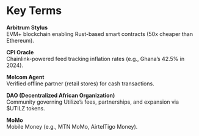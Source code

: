 # Key Terms

**Arbitrum Stylus**  
EVM+ blockchain enabling Rust-based smart contracts (50x cheaper than Ethereum).

**CPI Oracle**  
Chainlink-powered feed tracking inflation rates (e.g., Ghana’s 42.5% in 2024).

**Melcom Agent**  
Verified offline partner (retail stores) for cash transactions.

**DAO (Decentralized African Organization)**  
Community governing Utilize’s fees, partnerships, and expansion via $UTILZ tokens.

**MoMo**  
Mobile Money (e.g., MTN MoMo, AirtelTigo Money).
